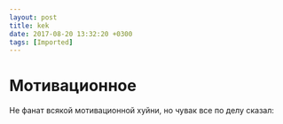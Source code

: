 ```yaml
---
layout: post
title: kek
date: 2017-08-20 13:32:20 +0300
tags: [Imported]
---
```

# Мотивационное

Не фанат всякой мотивационной хуйни, но чувак все по делу сказал: